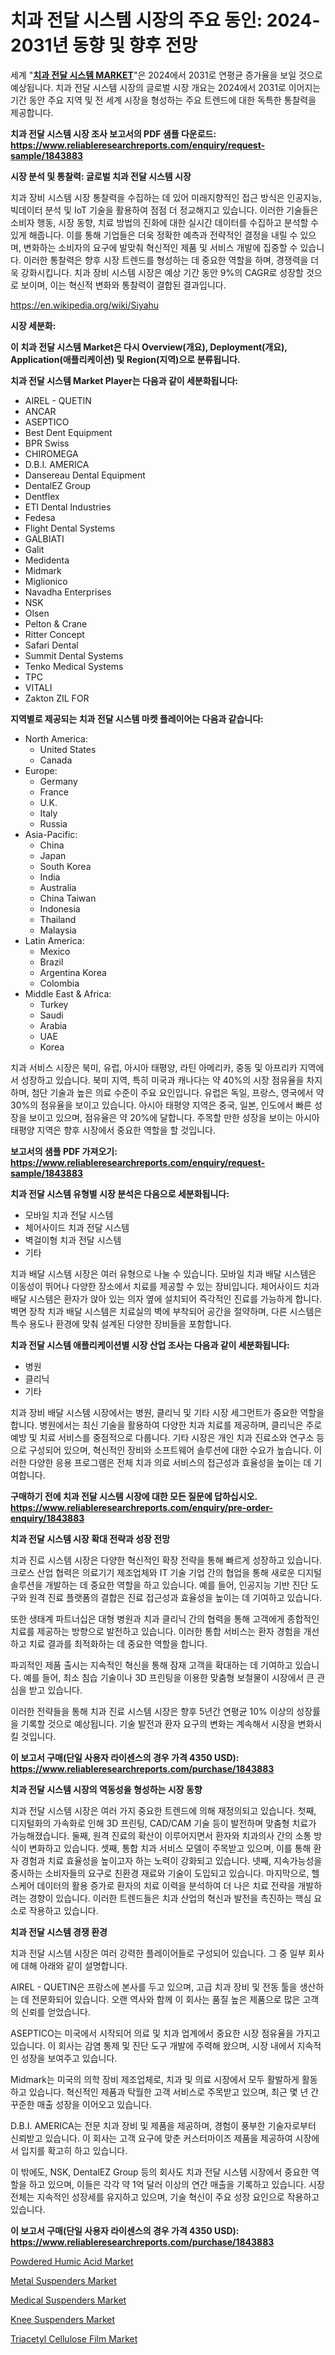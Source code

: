 <p><h1>치과 전달 시스템 시장의 주요 동인: 2024-2031년 동향 및 향후 전망</h1></p><p>세계 "<strong><a href="https://www.reliableresearchreports.com/dental-delivery-systems-r1843883?utm_campaign=106&utm_medium=8&utm_source=Github&utm_content=ia&utm_term=07112024&utm_id=dental-delivery-systems">치과 전달 시스템 MARKET</a></strong>"은 2024에서 2031로 연평균 증가율을 보일 것으로 예상됩니다. 치과 전달 시스템 시장의 글로벌 시장 개요는 2024에서 2031로 이어지는 기간 동안 주요 지역 및 전 세계 시장을 형성하는 주요 트렌드에 대한 독특한 통찰력을 제공합니다.</p>
<p><strong>치과 전달 시스템 시장 조사 보고서의 PDF 샘플 다운로드: <a href="https://www.reliableresearchreports.com/enquiry/request-sample/1843883?utm_campaign=106&utm_medium=8&utm_source=Github&utm_content=ia&utm_term=07112024&utm_id=dental-delivery-systems">https://www.reliableresearchreports.com/enquiry/request-sample/1843883</a></strong></p>
<p><strong>시장 분석 및 통찰력: 글로벌 치과 전달 시스템 시장</strong></p>
<p><p>치과 장비 시스템 시장 통찰력을 수집하는 데 있어 미래지향적인 접근 방식은 인공지능, 빅데이터 분석 및 IoT 기술을 활용하여 점점 더 정교해지고 있습니다. 이러한 기술들은 소비자 행동, 시장 동향, 치료 방법의 진화에 대한 실시간 데이터를 수집하고 분석할 수 있게 해줍니다. 이를 통해 기업들은 더욱 정확한 예측과 전략적인 결정을 내릴 수 있으며, 변화하는 소비자의 요구에 발맞춰 혁신적인 제품 및 서비스 개발에 집중할 수 있습니다. 이러한 통찰력은 향후 시장 트렌드를 형성하는 데 중요한 역할을 하며, 경쟁력을 더욱 강화시킵니다. 치과 장비 시스템 시장은 예상 기간 동안 9%의 CAGR로 성장할 것으로 보이며, 이는 혁신적 변화와 통찰력이 결합된 결과입니다.</p></p>
<p><a href="%7CAUTHORITHY_DOMAIN_URL%7C?utm_campaign=106&utm_medium=8&utm_source=Github&utm_content=ia&utm_term=07112024&utm_id=dental-delivery-systems">https://en.wikipedia.org/wiki/Siyahu</a></p>
<p><strong>시장 세분화:</strong></p>
<p><strong>이 치과 전달 시스템 Market은 다시 Overview(개요), Deployment(개요), Application(애플리케이션) 및 Region(지역)으로 분류됩니다.</strong></p>
<p><strong>치과 전달 시스템 Market Player는 다음과 같이 세분화됩니다:</strong></p>
<p><ul><li>AIREL - QUETIN</li><li>ANCAR</li><li>ASEPTICO</li><li>Best Dent Equipment</li><li>BPR Swiss</li><li>CHIROMEGA</li><li>D.B.I. AMERICA</li><li>Dansereau Dental Equipment</li><li>DentalEZ Group</li><li>Dentflex</li><li>ETI Dental Industries</li><li>Fedesa</li><li>Flight Dental Systems</li><li>GALBIATI</li><li>Galit</li><li>Medidenta</li><li>Midmark</li><li>Miglionico</li><li>Navadha Enterprises</li><li>NSK</li><li>Olsen</li><li>Pelton & Crane</li><li>Ritter Concept</li><li>Safari Dental</li><li>Summit Dental Systems</li><li>Tenko Medical Systems</li><li>TPC</li><li>VITALI</li><li>Zakton
    ZIL FOR</li></ul></p>
<p><strong>지역별로 제공되는 치과 전달 시스템 마켓 플레이어는 다음과 같습니다:</strong></p>
<p><ul>
    <li>
        North America:
        <ul>
            <li>United States</li>
            <li>Canada</li>
        </ul>
    </li>
    <li>
        Europe:
        <ul>
            <li>Germany</li>
            <li>France</li>
            <li>U.K.</li>
            <li>Italy</li>
            <li>Russia</li>
        </ul>
    </li>
    <li>
        Asia-Pacific:
        <ul>
            <li>China</li>
            <li>Japan</li>
            <li>South Korea</li>
            <li>India</li>
            <li>Australia</li>
            <li>China Taiwan</li>
            <li>Indonesia</li>
            <li>Thailand</li>
            <li>Malaysia</li>
        </ul>
    </li>
    <li>
        Latin America:
        <ul>
            <li>Mexico</li>
            <li>Brazil</li>
            <li>Argentina Korea</li>
            <li>Colombia</li>
        </ul>
    </li>
    <li>
        Middle East & Africa:
        <ul>
            <li>Turkey</li>
            <li>Saudi</li>
            <li>Arabia</li>
            <li>UAE</li>
            <li>Korea</li>
        </ul>
    </li>
    </ul></p>
<p><p>치과 서비스 시장은 북미, 유럽, 아시아 태평양, 라틴 아메리카, 중동 및 아프리카 지역에서 성장하고 있습니다. 북미 지역, 특히 미국과 캐나다는 약 40%의 시장 점유율을 차지하며, 첨단 기술과 높은 의료 수준이 주요 요인입니다. 유럽은 독일, 프랑스, 영국에서 약 30%의 점유율을 보이고 있습니다. 아시아 태평양 지역은 중국, 일본, 인도에서 빠른 성장을 보이고 있으며, 점유율은 약 20%에 달합니다. 주목할 만한 성장을 보이는 아시아 태평양 지역은 향후 시장에서 중요한 역할을 할 것입니다.</p></p>
<p><strong>보고서의 샘플 PDF 가져오기: <a href="https://www.reliableresearchreports.com/enquiry/request-sample/1843883?utm_campaign=106&utm_medium=8&utm_source=Github&utm_content=ia&utm_term=07112024&utm_id=dental-delivery-systems">https://www.reliableresearchreports.com/enquiry/request-sample/1843883</a></strong></p>
<p><strong>치과 전달 시스템 유형별 시장 분석은 다음으로 세분화됩니다:</strong></p>
<p><ul><li>모바일 치과 전달 시스템</li><li>체어사이드 치과 전달 시스템</li><li>벽걸이형 치과 전달 시스템</li><li>기타</li></ul></p>
<p><p>치과 배달 시스템 시장은 여러 유형으로 나눌 수 있습니다. 모바일 치과 배달 시스템은 이동성이 뛰어나 다양한 장소에서 치료를 제공할 수 있는 장비입니다. 체어사이드 치과 배달 시스템은 환자가 앉아 있는 의자 옆에 설치되어 즉각적인 진료를 가능하게 합니다. 벽면 장착 치과 배달 시스템은 치료실의 벽에 부착되어 공간을 절약하며, 다른 시스템은 특수 용도나 환경에 맞춰 설계된 다양한 장비들을 포함합니다.</p></p>
<p><strong>치과 전달 시스템 애플리케이션별 시장 산업 조사는 다음과 같이 세분화됩니다:</strong></p>
<p><ul><li>병원</li><li>클리닉</li><li>기타</li></ul></p>
<p><p>치과 장비 배달 시스템 시장에서는 병원, 클리닉 및 기타 시장 세그먼트가 중요한 역할을 합니다. 병원에서는 최신 기술을 활용하여 다양한 치과 치료를 제공하며, 클리닉은 주로 예방 및 치료 서비스를 중점적으로 다룹니다. 기타 시장은 개인 치과 진료소와 연구소 등으로 구성되어 있으며, 혁신적인 장비와 소프트웨어 솔루션에 대한 수요가 높습니다. 이러한 다양한 응용 프로그램은 전체 치과 의료 서비스의 접근성과 효율성을 높이는 데 기여합니다.</p></p>
<p><strong>구매하기 전에 치과 전달 시스템 시장에 대한 모든 질문에 답하십시오. <a href="https://www.reliableresearchreports.com/enquiry/pre-order-enquiry/1843883?utm_campaign=106&utm_medium=8&utm_source=Github&utm_content=ia&utm_term=07112024&utm_id=dental-delivery-systems">https://www.reliableresearchreports.com/enquiry/pre-order-enquiry/1843883</a></strong></p>
<p><strong>치과 전달 시스템 시장 확대 전략과 성장 전망</strong></p>
<p><p>치과 진료 시스템 시장은 다양한 혁신적인 확장 전략을 통해 빠르게 성장하고 있습니다. 크로스 산업 협력은 의료기기 제조업체와 IT 기술 기업 간의 협업을 통해 새로운 디지털 솔루션을 개발하는 데 중요한 역할을 하고 있습니다. 예를 들어, 인공지능 기반 진단 도구와 원격 진료 플랫폼의 결합은 진료 접근성과 효율성을 높이는 데 기여하고 있습니다.</p><p>또한 생태계 파트너십은 대형 병원과 치과 클리닉 간의 협력을 통해 고객에게 종합적인 치료를 제공하는 방향으로 발전하고 있습니다. 이러한 통합 서비스는 환자 경험을 개선하고 치료 결과를 최적화하는 데 중요한 역할을 합니다.</p><p>파괴적인 제품 출시는 지속적인 혁신을 통해 잠재 고객을 확대하는 데 기여하고 있습니다. 예를 들어, 최소 침습 기술이나 3D 프린팅을 이용한 맞춤형 보철물이 시장에서 큰 관심을 받고 있습니다.</p><p>이러한 전략들을 통해 치과 진료 시스템 시장은 향후 5년간 연평균 10% 이상의 성장률을 기록할 것으로 예상됩니다. 기술 발전과 환자 요구의 변화는 계속해서 시장을 변화시킬 것입니다.</p></p>
<p><strong>이 보고서 구매(단일 사용자 라이센스의 경우 가격 4350 USD): <a href="https://www.reliableresearchreports.com/purchase/1843883?utm_campaign=106&utm_medium=8&utm_source=Github&utm_content=ia&utm_term=07112024&utm_id=dental-delivery-systems">https://www.reliableresearchreports.com/purchase/1843883</a></strong></p>
<p><strong>치과 전달 시스템 시장의 역동성을 형성하는 시장 동향</strong></p>
<p><p>치과 전달 시스템 시장은 여러 가지 중요한 트렌드에 의해 재정의되고 있습니다. 첫째, 디지털화의 가속화로 인해 3D 프린팅, CAD/CAM 기술 등이 발전하며 맞춤형 치료가 가능해졌습니다. 둘째, 원격 진료의 확산이 이루어지면서 환자와 치과의사 간의 소통 방식이 변화하고 있습니다. 셋째, 통합 치과 서비스 모델이 주목받고 있으며, 이를 통해 환자 경험과 치료 효율성을 높이고자 하는 노력이 강화되고 있습니다. 넷째, 지속가능성을 중시하는 소비자들의 요구로 친환경 재료와 기술이 도입되고 있습니다. 마지막으로, 헬스케어 데이터의 활용 증가로 환자의 치료 이력을 분석하여 더 나은 치료 전략을 개발하려는 경향이 있습니다. 이러한 트렌드들은 치과 산업의 혁신과 발전을 촉진하는 핵심 요소로 작용하고 있습니다.</p></p>
<p><strong>치과 전달 시스템 경쟁 환경</strong></p>
<p><p>치과 전달 시스템 시장은 여러 강력한 플레이어들로 구성되어 있습니다. 그 중 일부 회사에 대해 아래와 같이 설명합니다.</p><p>AIREL - QUETIN은 프랑스에 본사를 두고 있으며, 고급 치과 장비 및 전동 툴을 생산하는 데 전문화되어 있습니다. 오랜 역사와 함께 이 회사는 품질 높은 제품으로 많은 고객의 신뢰를 얻었습니다.</p><p>ASEPTICO는 미국에서 시작되어 의료 및 치과 업계에서 중요한 시장 점유율을 가지고 있습니다. 이 회사는 감염 통제 및 진단 도구 개발에 주력해 왔으며, 시장 내에서 지속적인 성장을 보여주고 있습니다.</p><p>Midmark는 미국의 의학 장비 제조업체로, 치과 및 의료 시장에서 모두 활발하게 활동하고 있습니다. 혁신적인 제품과 탁월한 고객 서비스로 주목받고 있으며, 최근 몇 년 간 꾸준한 매출 성장을 이어오고 있습니다.</p><p>D.B.I. AMERICA는 전문 치과 장비 및 제품을 제공하며, 경험이 풍부한 기술자로부터 신뢰받고 있습니다. 이 회사는 고객 요구에 맞춘 커스터마이즈 제품을 제공하여 시장에서 입지를 확고히 하고 있습니다.</p><p>이 밖에도, NSK, DentalEZ Group 등의 회사도 치과 전달 시스템 시장에서 중요한 역할을 하고 있으며, 이들은 각각 약 1억 달러 이상의 연간 매출을 기록하고 있습니다. 시장 전체는 지속적인 성장세를 유지하고 있으며, 기술 혁신이 주요 성장 요인으로 작용하고 있습니다.</p></p>
<p><strong>이 보고서 구매(단일 사용자 라이센스의 경우 가격 4350 USD): <a href="https://www.reliableresearchreports.com/purchase/1843883?utm_campaign=106&utm_medium=8&utm_source=Github&utm_content=ia&utm_term=07112024&utm_id=dental-delivery-systems">https://www.reliableresearchreports.com/purchase/1843883</a></strong></p>
<p><p><a href="https://github.com/aiko92han/Market-Research-Report-List-1/blob/main/powdered-humic-acid-market.md?utm_campaign=106&utm_medium=8&utm_source=Github&utm_content=ia&utm_term=07112024&utm_id=dental-delivery-systems">Powdered Humic Acid Market</a></p><p><a href="https://issuu.com/reportprime-2/docs/metal-suspenders-market-size-2030.p_cc2a76cb17d013?utm_campaign=106&utm_medium=8&utm_source=Github&utm_content=ia&utm_term=07112024&utm_id=dental-delivery-systems">Metal Suspenders Market</a></p><p><a href="https://issuu.com/reportprime-2/docs/medical-suspenders-market-size-2030_1508a69176ccb4?utm_campaign=106&utm_medium=8&utm_source=Github&utm_content=ia&utm_term=07112024&utm_id=dental-delivery-systems">Medical Suspenders Market</a></p><p><a href="https://issuu.com/reportprime-2/docs/knee-suspenders-market-size-2030.pp_775a2aa03ba3d0?utm_campaign=106&utm_medium=8&utm_source=Github&utm_content=ia&utm_term=07112024&utm_id=dental-delivery-systems">Knee Suspenders Market</a></p><p><a href="https://github.com/ParvinKhatun77/Market-Research-Report-List-1/blob/main/triacetyl-cellulose-film-market.md?utm_campaign=106&utm_medium=8&utm_source=Github&utm_content=ia&utm_term=07112024&utm_id=dental-delivery-systems">Triacetyl Cellulose Film Market</a></p></p>